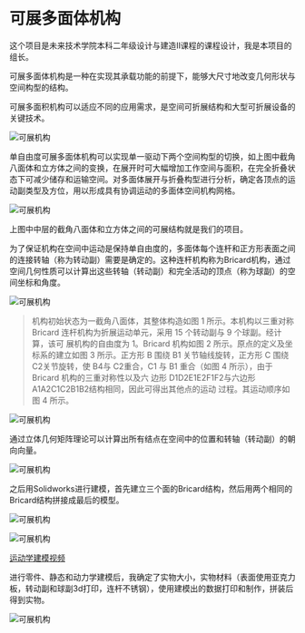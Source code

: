 # 可展多面体机构

这个项目是未来技术学院本科二年级设计与建造Ⅱ课程的课程设计，我是本项目的组长。

可展多面体机构是一种在实现其承载功能的前提下，能够大尺寸地改变几何形状与空间构型的结构。

可展多面积机构可以适应不同的应用需求，是空间可折展结构和大型可折展设备的关键技术。

![可展机构](https://github.com/LancashireLiu/Expandable-Structure/blob/main/pic%20and%20video/readmepic1.png)

单自由度可展多面体机构可以实现单一驱动下两个空间构型的切换，如上图中截角八面体和立方体之间的变换，在展开时可大幅增加工作空间与面积，在完全折叠状态下可减少储存和运输空间。对多面体展开与折叠构型进行分析，确定各顶点的运动副类型及方位，用以形成具有协调运动的多面体空间机构网格。

![可展机构](https://github.com/LancashireLiu/Expandable-Structure/blob/main/pic%20and%20video/readmepic2.png)

上图中中层的截角八面体和立方体之间的可展结构就是我们的项目。


为了保证机构在空间中运动是保持单自由度的，多面体每个连杆和正方形表面之间的连接转轴（称为转动副）需要是确定的。这种连杆机构称为Bricard机构，通过空间几何性质可以计算出这些转轴（转动副）和完全活动的顶点（称为球副）的空间坐标和角度。

![可展机构](https://github.com/LancashireLiu/Expandable-Structure/blob/main/pic%20and%20video/readmepic3.png)

> 机构初始状态为一截角八面体，其整体构造如图 1 所示。本机构以三重对称 Bricard 连杆机构为折展运动单元，采用 15 个转动副与 9 个球副。经计算，该可 展机构的自由度为 1。Bricard 机构如图 2 所示。原点的定义及坐标系的建立如图 3 所示。正方形 B 围绕 B1 关节轴线旋转，正方形 C 围绕 C2关节旋转，使 B4与 C2重合，C1 与 B1 重合（如图 4 所示），由于 Bricard 机构的三重对称性以及六 边形 D1D2E1E2F1F2与六边形A1A2C1C2B1B2结构相同，因此可得出其他点的运动 过程。其运动顺序如图 4 所示。

![可展机构](https://github.com/LancashireLiu/Expandable-Structure/blob/main/pic%20and%20video/readmepic3.png)

通过立体几何矩阵理论可以计算出所有结点在空间中的位置和转轴（转动副）的朝向向量。

![可展机构](https://github.com/LancashireLiu/Expandable-Structure/blob/main/pic%20and%20video/readmepic4.png)


之后用Solidworks进行建模，首先建立三个面的Bricard结构，然后用两个相同的Bricard结构拼接成最后的模型。

![可展机构](https://github.com/LancashireLiu/Expandable-Structure/blob/main/pic%20and%20video/readmepic5.png)

![可展机构](https://github.com/LancashireLiu/Expandable-Structure/blob/main/pic%20and%20video/readmepic6.png)

[运动学建模视频](https://github.com/LancashireLiu/Expandable-Structure/blob/main/pic%20and%20video/video1.mp4)

进行零件、静态和动力学建模后，我确定了实物大小，实物材料（表面使用亚克力板，转动副和球副3d打印，连杆不锈钢），使用建模出的数据打印和制作，拼装后得到实物。

![可展机构](https://github.com/LancashireLiu/Expandable-Structure/blob/main/pic%20and%20video/readmepic7.jpg)



